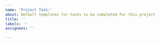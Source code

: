 ```yaml
---
name: 'Project Task:'
about: Default templates for tasks to be completed for this project
title: ''
labels: ''
assignees: ''

---
```



